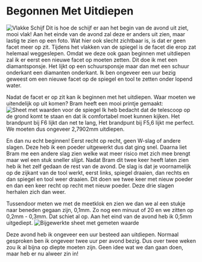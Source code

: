 # Begonnen Met Uitdiepen
![Vlakke Schijf](/images/IMG_2728.jpg)
Dit is hoe de schijf er aan het begin van de avond uit ziet, mooi vlak! Aan het einde van de avond zal deze er anders uit zien, maar lastig te zien op een foto. Wat hier ook slecht zichtbaar is, is dat er geen facet meer op zit. Tijdens het vlakken van de spiegel is de facet die erop zat helemaal weggeslepen. Omdat we deze ook gaan beginnen met uitdiepen zal ik er eerst een nieuwe facet op moeten zetten. Dit doe ik met een diamantsponsje. Het lijkt op een schuursponsje maar dan met een schuur onderkant een diamanten onderkant. Ik ben ongeveer een uur bezig geweest om een nieuwe facet op de spiegel en tool te zetten onder lopend water.

Nadat de facet er op zit kan ik beginnen met het uitdiepen. Waar moeten we uitendelijk op uit komen? Bram heeft een mooi printje gemaakt:
![Sheet met waarden voor de spiegel](/images/IMG_2729.jpg)
Ik heb bedacht dat de telescoop op de grond komt te staan en dat ik comfortabel moet kunnen kijken. Het brandpunt bij F6 lijkt dan net te lang, Het brandpunt bij F5,6 lijkt me perfect. We moeten dus ongeveer 2,7902mm uitdiepen.

En dan nu echt beginnen! Eerst recht op recht, geen W-slag of andere slagen. Deze heb ik een poeder uitgewerkt dus dat ging snel. Daarna liet Bram me een andere slag zien welke wat meer risico met zich mee brengt maar wel een stuk sneller slijpt. Nadat Bram dit twee keer heeft laten zien heb ik het zelf gedaan de rest van de avond. De slag is dat je voornamelijk op de zijkant van de tool werkt, eerst links, spiegel draaien, dan rechts en dan spiegel en tool weer draaien. Dit doen we twee keer met nieuw poeder en dan een keer recht op recht met nieuw poeder. Deze drie slagen herhalen zich dan weer.

Tussendoor meten we met de meetklok en zien we dan we al een stukje naar beneden gegaan zijn, 0,1mm. Zo nog een minuut of 20 en we zitten op 0,2mm - 0,3mm. Dat schiet al op. Aan het eind van de avond heb ik 0,5mm uitgediept.
![Bijgewerkte sheet met gemeten waarde](/images/IMG_2730.jpg)

Deze avond heb ik ongeveer een uur besteed aan uitdiepen. Normaal gesproken ben ik ongeveer twee uur per avond bezig. Dus over twee weken zou ik al bijna op diepte moeten zijn. Geen idee wat we dan gaan doen, maar heb er nu alweer zin in!